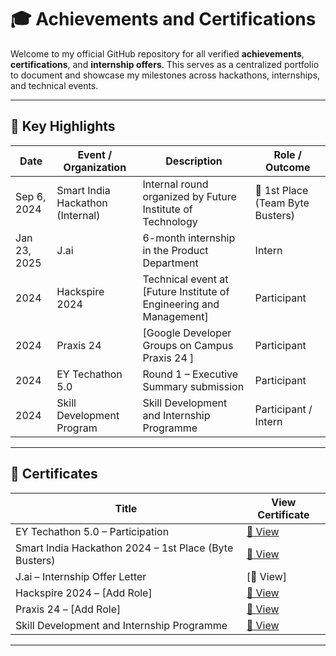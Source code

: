 # 🎓 Achievements and Certifications

Welcome to my official GitHub repository for all verified **achievements**, **certifications**, and **internship offers**. This serves as a centralized portfolio to document and showcase my milestones across hackathons, internships, and technical events.

---

## 🏅 Key Highlights

| Date         | Event / Organization              | Description                                                  | Role / Outcome              |
|--------------|-----------------------------------|--------------------------------------------------------------|-----------------------------|
| Sep 6, 2024  | Smart India Hackathon (Internal)  | Internal round organized by Future Institute of Technology   | 🥇 1st Place (Team Byte Busters) |
| Jan 23, 2025 | J.ai                              | 6-month internship in the Product Department                 | Intern                      |
| 2024         | Hackspire 2024                    | Technical event at [Future Institute of Engineering and Management]              | Participant |
| 2024         | Praxis 24                         | [Google Developer Groups on Campus Praxis 24 ]                                      | Participant |
| 2024         | EY Techathon 5.0                  | Round 1 – Executive Summary submission                       | Participant |
| 2024         | Skill Development Program         | Skill Development and Internship Programme                   | Participant / Intern |

---

## 📄 Certificates

| Title                                                 | View Certificate                                                                                   |
|--------------------------------------------------------|-----------------------------------------------------------------------------------------------------|
| EY Techathon 5.0 – Participation                      | [🔗 View](https://github.com/DebayanSaha/Achievements-and-Certifications/blob/main/EY%20Techathon%205.0.pdf) |
| Smart India Hackathon 2024 – 1st Place (Byte Busters) | [🔗 View](https://github.com/DebayanSaha/Achievements-and-Certifications/blob/main/SIH_Internal_Certificate-16%5B1%5D.pdf) |
| J.ai – Internship Offer Letter                        | [🔗 View] |
| Hackspire 2024 – [Add Role]                           | [🔗 View](https://github.com/DebayanSaha/Achievements-and-Certifications/blob/main/Hackspire%202024.jpeg) |
| Praxis 24 – [Add Role]                                | [🔗 View](https://github.com/DebayanSaha/Achievements-and-Certifications/blob/main/Praxis%2024.jpg) |
| Skill Development and Internship Programme            | [🔗 View](https://github.com/DebayanSaha/Achievements-and-Certifications/blob/main/Skill%20Development%20and%20Internship%20Programme.pdf) |

---



